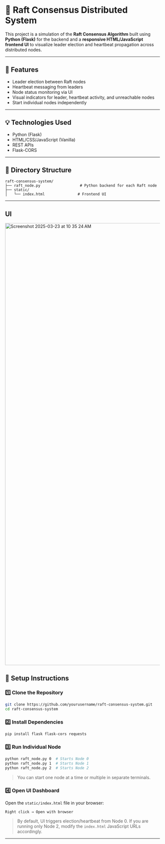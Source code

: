 # 🚀 Raft Consensus Distributed System

This project is a simulation of the **Raft Consensus Algorithm** built using **Python (Flask)** for the backend and a **responsive HTML/JavaScript frontend UI** to visualize leader election and heartbeat propagation across distributed nodes.

---

## 📌 Features
- Leader election between Raft nodes
- Heartbeat messaging from leaders
- Node status monitoring via UI
- Visual indicators for leader, heartbeat activity, and unreachable nodes
- Start individual nodes independently

---

## 💡 Technologies Used
- Python (Flask)
- HTML/CSS/JavaScript (Vanilla)
- REST APIs
- Flask-CORS

---

## 📁 Directory Structure
```
raft-consensus-system/
├── raft_node.py                  # Python backend for each Raft node
├── static/
│   └── index.html               # Frontend UI
```

---

## UI
<img width="1440" alt="Screenshot 2025-03-23 at 10 35 24 AM" src="https://github.com/user-attachments/assets/8ff0dd2d-7e9d-4f8a-8d67-f5573d69f851" />


## 🔧 Setup Instructions

### 1️⃣ Clone the Repository
```bash
git clone https://github.com/yourusername/raft-consensus-system.git
cd raft-consensus-system
```

### 2️⃣ Install Dependencies
```bash
pip install flask flask-cors requests
```

### 3️⃣ Run Individual Node
```bash
python raft_node.py 0  # Starts Node 0
python raft_node.py 1  # Starts Node 1
python raft_node.py 2  # Starts Node 2
```
> You can start one node at a time or multiple in separate terminals.

### 4️⃣ Open UI Dashboard
Open the `static/index.html` file in your browser:
```
Right click → Open with browser
```
> By default, UI triggers election/heartbeat from Node 0. If you are running only Node 2, modify the `index.html` JavaScript URLs accordingly.

---
